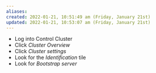 ```yaml
---
aliases: 
created: 2022-01-21, 10:51:49 am (Friday, January 21st)
updated: 2022-01-21, 10:53:07 am (Friday, January 21st)
---
```

- Log into Control Cluster
- Click *Cluster Overview*
- Click *Cluster settings*
- Look for the *Identification* tile
- Look for *Bootstrap server*